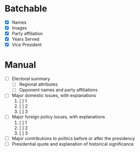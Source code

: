 # Batchable
* [x] Names
* [x] Images
* [x] Party affiliation
* [x] Years Served
* [x] Vice President

# Manual
* [ ] Electoral summary
    * [ ] Regional attributes
    * [ ] Opponent names and party affiliations
* [ ] Major domestic issues, with explanations
    1. [ ] 1
    2. [ ] 2
    3. [ ] 3
* [ ] Major foreign policy issues, with explanations
    1. [ ] 1
    2. [ ] 2
    3. [ ] 3
* [ ] Major contributions to politics before or after the presidency
* [ ] Presidential quote and explanation of historical significance
